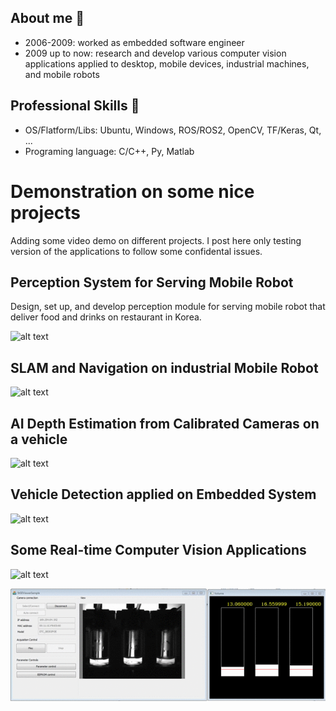 
## About me 

*	2006-2009: worked as embedded software engineer
*	2009  up to now: research and develop various computer vision applications applied to desktop, mobile devices, industrial machines, and mobile robots 

## Professional Skills 
* OS/Flatform/Libs: Ubuntu, Windows, ROS/ROS2, OpenCV, TF/Keras, Qt, ...
* Programing language: C/C++, Py, Matlab


# Demonstration on some nice projects 
Adding some video demo on different projects. I post here only testing version of the applications to follow some confidental issues.

##  Perception System for Serving Mobile Robot
 
 Design, set up, and develop perception module for serving mobile robot that deliver food and drinks on restaurant in Korea.
 
 ![alt text](https://github.com/nguyenhau/demos/blob/main/GIFs/Follower.gif)
 
##  SLAM and Navigation on industrial Mobile Robot
  
  ![alt text](https://github.com/nguyenhau/demos/blob/b22e74ccb0a61011c9ebfb9ea5c3ec7b383a7bb7/GIFs/TBot%20and%20ZMP.gif)
  
  
  
## AI Depth Estimation from Calibrated Cameras on  a vehicle


  ![alt text](https://github.com/nguyenhau/demos/blob/main/GIFs/Stereo.gif)
  
 
## Vehicle Detection applied on Embedded System

  ![alt text](https://github.com/nguyenhau/demos/blob/main/GIFs/Vehicle%20Tracking%20on%20embedded%20System.gif)
 
##  Some Real-time Computer Vision Applications

 ![alt text](https://github.com/nguyenhau/demos/blob/main/GIFs/UR%20Teaching.gif)
 
 
 ![alt text](https://github.com/nguyenhau/demos/blob/main/GIFs/liquid%20level%20measurement.gif)
 
